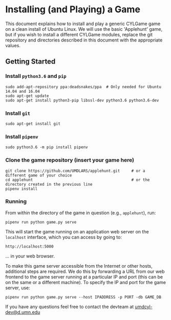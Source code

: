 # Installing (and Playing) a Game

This document explains how to install and play a generic CYLGame game on a clean install of Ubuntu Linux. We will use the basic 'Applehunt' game, 
but if you wish to install a different CYLGame modules, replace the git repository and directories described
in this document with the appropriate values.

## Getting Started
### Install `python3.6` and `pip`

```
sudo add-apt-repository ppa:deadsnakes/ppa  # Only needed for Ubuntu 14.04 and 16.04
sudo apt-get update
sudo apt-get install python3-pip libssl-dev python3.6 python3.6-dev 
```

### Install `git`

```
sudo apt-get install git
```

### Install `pipenv`

```
sudo python3.6 -m pip install pipenv
```

### Clone the game repository (insert your game here)

```
git clone https://github.com/UMDLARS/applehunt.git     # or a different game of your choice
cd applehunt                                           # or the directory created in the previous line
pipenv install
```

### Running
From within the directory of the game in question (e.g., `applehunt`), run:

```
pipenv run python game.py serve
```
This will start the game running on an application web server on the `localhost` interface, which you can access by going to:

`http://localhost:5000`

... in your web browser.

To make this game server accessible from the Internet or other hosts, additional steps are required. We do this by forwarding a URL from our web frontend to the game server running at a particular IP and port (this can be on the same or a different machine). To specify the IP and port for the game server, use:

```
pipenv run python game.py serve --host IPADDRESS -p PORT -db GAME_DB
```

If you have any questions feel free to contact the devteam at <umdcyl-dev@d.umn.edu>
